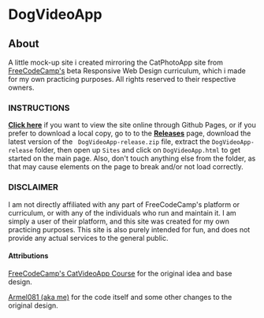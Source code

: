# DogVideoApp

## About
A little mock-up site i created mirroring the CatPhotoApp site from [FreeCodeCamp's](https://www.freecodecamp.org) beta Responsive Web Design curriculum, which i made for my own practicing purposes. All rights reserved to their respective owners.

### INSTRUCTIONS

[**Click here**](https://armel081.github.io/DogVideoApp)</ins> if you want to view the site online through Github Pages, or if you prefer to download a local copy, go to to the <ins>[**Releases**](https://github.com/Armel081/DogVideoApp/releases)</ins> page, download the latest version of the ``` DogVideoApp-release.zip``` file, extract the ```DogVideoApp-release``` folder, then open up ```Sites``` and click on ```DogVideoApp.html``` to get started on the main page. Also, don't touch anything else from the folder, as that may cause elements on the page to break and/or not load correctly.

### DISCLAIMER
I am not directly affiliated with any part of FreeCodeCamp's platform or curriculum, or with any of the individuals who run and maintain it. I am simply a user of their platform, and this site was created for my own practicing purposes. This site is also purely intended for fun, and does not provide any actual services to the general public.

#### Attributions

[FreeCodeCamp's CatVideoApp Course](https://www.freecodecamp.org/learn/2022/responsive-web-design/#learn-html-by-building-a-cat-photo-app) for the original idea and base design.

[Armel081 (aka me)](https://github.com/Armel081) for the code itself and some other changes to the original design.

